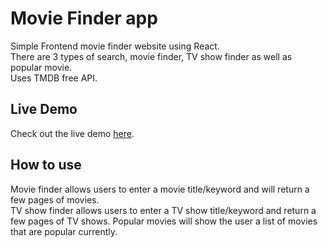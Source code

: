 # Movie Finder app

Simple Frontend movie finder website using React.  
There are 3 types of search, movie finder, TV show finder as well as popular movie.  
Uses TMDB free API.  

## Live Demo
Check out the live demo [here](https://ryanthec.github.io/Recipe-Finder/).

## How to use
Movie finder allows users to enter a movie title/keyword and will return a few pages of movies.  
TV show finder allows users to enter a TV show title/keyword and return a few pages of TV shows.
Popular movies will show the user a list of movies that are popular currently.

